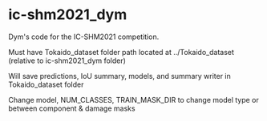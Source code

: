 # ic-shm2021_dym
Dym's code for the IC-SHM2021 competition.

Must have Tokaido_dataset folder path located at ../Tokaido_dataset (relative to ic-shm2021_dym folder)

Will save predictions, IoU summary, models, and summary writer in Tokaido_dataset folder

Change model, NUM_CLASSES, TRAIN_MASK_DIR to change model type or between component & damage masks

